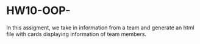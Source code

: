 # HW10-OOP-

In this assigment, we take in information from a team and generate an html file with cards displaying information of team members.